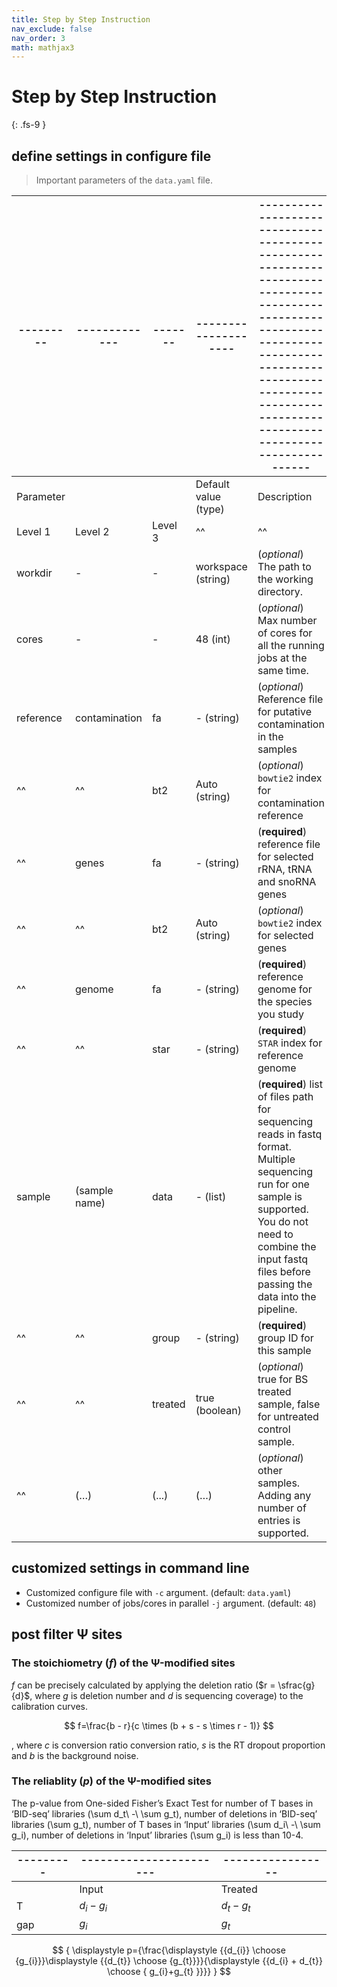 ```yaml
---
title: Step by Step Instruction
nav_exclude: false
nav_order: 3
math: mathjax3
---
```


<!-- prettier-ignore-start -->
# Step by Step Instruction
{: .fs-9 }
<!-- prettier-ignore-end -->

## define settings in configure file

> Important parameters of the `data.yaml` file.

| --------- | ------------- | ------- | -------------------- | ------------------------------------------------------------------------------------------------------------------------------------------------------------------------------------------------------------------------ |
| --------- | ------------- | ------- | -------------------- | ------------------------------------------------------------------------------------------------------------------------------------------------------------------------------------------------------------------------ |
| Parameter |               |         | Default value (type) | Description                                                                                                                                                                                                              |
| Level 1   | Level 2       | Level 3 | ^^                   | ^^                                                                                                                                                                                                                       |
| workdir   | -             | -       | workspace (string)   | (_optional_) The path to the working directory.                                                                                                                                                                          |
| cores     | -             | -       | 48 (int)             | (_optional_) Max number of cores for all the running jobs at the same time.                                                                                                                                              |
| reference | contamination | fa      | - (string)           | (_optional_) Reference file for putative contamination in the samples                                                                                                                                                    |
| ^^        | ^^            | bt2     | Auto (string)        | (_optional_) `bowtie2` index for contamination reference                                                                                                                                                                 |
| ^^        | genes         | fa      | - (string)           | (**required**) reference file for selected rRNA, tRNA and snoRNA genes                                                                                                                                                   |
| ^^        | ^^            | bt2     | Auto (string)        | (_optional_) `bowtie2` index for selected genes                                                                                                                                                                          |
| ^^        | genome        | fa      | - (string)           | (**required**) reference genome for the species you study                                                                                                                                                                |
| ^^        | ^^            | star    | - (string)           | (**required**) `STAR` index for reference genome                                                                                                                                                                         |
| sample    | (sample name) | data    | - (list)             | (**required**) list of files path for sequencing reads in fastq format. Multiple sequencing run for one sample is supported. You do not need to combine the input fastq files before passing the data into the pipeline. |
| ^^        | ^^            | group   | - (string)           | (**required**) group ID for this sample                                                                                                                                                                                  |
| ^^        | ^^            | treated | true (boolean)       | (_optional_) true for BS treated sample, false for untreated control sample.                                                                                                                                             |
| ^^        | (…)           | (...)   | (…)                  | (_optional_) other samples. Adding any number of entries is supported.                                                                                                                                                   |

## customized settings in command line

- Customized configure file with `-c` argument. (default: `data.yaml`)
- Customized number of jobs/cores in parallel `-j` argument. (default: `48`)

## post filter &Psi; sites

### The stoichiometry ($f$) of the &Psi;-modified sites

$f$ can be precisely calculated by applying the deletion ratio ($r = \sfrac{g}{d}$, where $g$ is deletion number and $d$ is sequencing coverage) to the calibration curves.

$$
f=\frac{b - r}{c \times (b + s - s \times r - 1)}
$$

, where $c$ is conversion ratio conversion ratio, $s$ is the RT dropout proportion and $b$ is the background noise.

### The reliablity ($p$) of the &Psi;-modified sites

The p-value from One-sided Fisher’s Exact Test for number of T bases in ‘BID-seq’ libraries (\sum d_t\ -\ \sum g_t), number of deletions in ‘BID-seq’ libraries (\sum g_t), number of T bases in ‘Input’ libraries (\sum d_i\ -\ \sum g_i), number of deletions in ‘Input’ libraries (\sum g_i) is less than 10-4.

| --------- | ----------------------- | ----------------- |
| --------- | ----------------------- | ----------------- |
|           | Input                   | Treated           |
| T         | $d_{i} - g_{i}$         | $d_{t} - g_{t}$   |
| gap       | $g_{i}$                 | $g_{t}$           |

$$
{
\displaystyle p={\frac{\displaystyle {{d_{i}} \choose {g_{i}}}\displaystyle {{d_{t}} \choose {g_{t}}}}{\displaystyle {{d_{i} + d_{t}} \choose { g_{i}+g_{t} }}}}
}
$$
